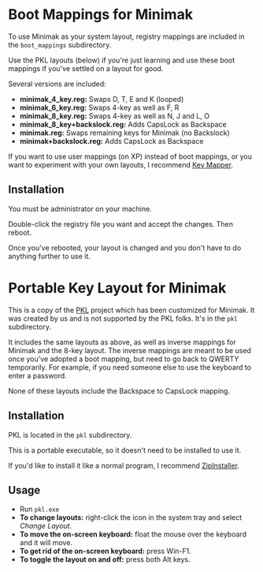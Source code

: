 Boot Mappings for Minimak
=========================

To use Minimak as your system layout, registry mappings are included in
the `boot_mappings` subdirectory.

Use the PKL layouts (below) if you're just learning and use these boot
mappings if you've settled on a layout for good.

Several versions are included:

- __minimak_4_key.reg:__ Swaps D, T, E and K (looped)
- __minimak_6_key.reg:__ Swaps 4-key as well as F, R
- __minimak_8_key.reg:__  Swaps 4-key as well as N, J and L, O
- __minimak_8_key+backslock.reg:__  Adds CapsLock as Backspace
- __minimak.reg:__ Swaps remaining keys for Minimak (no Backslock)
- __minimak+backslock.reg:__ Adds CapsLock as Backspace

If you want to use user mappings (on XP) instead of boot mappings, or
you want to experiment with your own layouts, I recommend [Key
Mapper](http://code.google.com/p/keymapper/).

Installation
------------

You must be administrator on your machine.

Double-click the registry file you want and accept the changes.  Then
reboot.

Once you've rebooted, your layout is changed and you don't have to do
anything further to use it.

Portable Key Layout for Minimak
===============================

This is a copy of the [PKL](http://pkl.sourceforge.net/) project which
has been customized for Minimak.  It was created by us and is not
supported by the PKL folks.  It's in the `pkl` subdirectory.

It includes the same layouts as above, as well as inverse mappings for
Minimak and the 8-key layout.  The inverse mappings are meant to be used
once you've adopted a boot mapping, but need to go back to QWERTY
temporarily.  For example, if you need someone else to use the keyboard
to enter a password.

None of these layouts include the Backspace to CapsLock mapping.

Installation
------------

PKL is located in the `pkl` subdirectory.

This is a portable executable, so it doesn't need to be installed to use
it.

If you'd like to install it like a normal program, I recommend
[ZipInstaller](http://www.nirsoft.net/utils/zipinst.html).

Usage
-----

- Run `pkl.exe`
- __To change layouts:__  right-click the icon in the system tray and
  select _Change Layout_.
- __To move the on-screen keyboard:__  float the mouse over the keyboard
  and it will move.
- __To get rid of the on-screen keyboard:__  press Win-F1.
- __To toggle the layout on and off:__  press both Alt keys.
